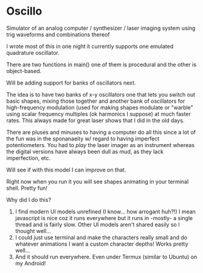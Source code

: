 # Oscillo
Simulator of an analog computer / synthesizer / laser imaging system using trig waveforms and combinations thereof


I wrote most of this in one night it currently supports one emulated quadrature oscillator.

There are two functions in main() one of them is procedural and the other is object-based.

Will be adding support for banks of oscillators next.

The idea is to have two banks of x-y oscillators one that lets you switch out basic shapes, mixing those together and
another bank of oscillators for high-frequency modulation (used for making shapes modulate or "warble" using
scalar frequency multiples (ok harmonics I suppose) at much faster rates.  This always made for great laser shows
that I did in the old days.

There are pluses and minuses to having a computer do all this since a lot of the fun was in the sponanaeity w/ regard
to having imperfect potentiometers.  You had to _play_ the laser imager as an instrument whereas the digital versions
have always been dull as mud, as they lack imperfection, etc.

Will see if with this model I can improve on that.

Right now when you run it you will see shapes animating in your terminal shell.  Pretty fun!

Why did I do this?

1.  I find modern UI models unrefined (I know... how arrogant huh?!)
    I mean javascript is nice coz it runs everywhere but it runs in -mostly- a single thread
      and is fairly slow.  Other UI models aren't shared easily so I thought well...
2.  I could just use terminal and make the characters really small and do whatever animations
      I want a custom character depths!  Works pretty well...
3.  And it should run everywhere.  Even under Termux (similar to Ubuntu) on my Android!


